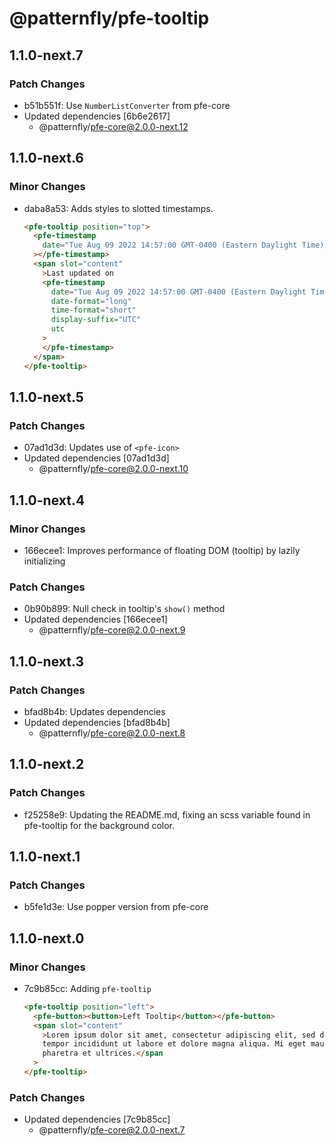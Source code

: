 # @patternfly/pfe-tooltip

## 1.1.0-next.7

### Patch Changes

- b51b551f: Use `NumberListConverter` from pfe-core
- Updated dependencies [6b6e2617]
  - @patternfly/pfe-core@2.0.0-next.12

## 1.1.0-next.6

### Minor Changes

- daba8a53: Adds styles to slotted timestamps.

  ```html
  <pfe-tooltip position="top">
    <pfe-timestamp
      date="Tue Aug 09 2022 14:57:00 GMT-0400 (Eastern Daylight Time)"
    ></pfe-timestamp>
    <span slot="content"
      >Last updated on
      <pfe-timestamp
        date="Tue Aug 09 2022 14:57:00 GMT-0400 (Eastern Daylight Time)"
        date-format="long"
        time-format="short"
        display-suffix="UTC"
        utc
      >
      </pfe-timestamp>
    </span>
  </pfe-tooltip>
  ```

## 1.1.0-next.5

### Patch Changes

- 07ad1d3d: Updates use of `<pfe-icon>`
- Updated dependencies [07ad1d3d]
  - @patternfly/pfe-core@2.0.0-next.10

## 1.1.0-next.4

### Minor Changes

- 166ecee1: Improves performance of floating DOM (tooltip) by lazily initializing

### Patch Changes

- 0b90b899: Null check in tooltip's `show()` method
- Updated dependencies [166ecee1]
  - @patternfly/pfe-core@2.0.0-next.9

## 1.1.0-next.3

### Patch Changes

- bfad8b4b: Updates dependencies
- Updated dependencies [bfad8b4b]
  - @patternfly/pfe-core@2.0.0-next.8

## 1.1.0-next.2

### Patch Changes

- f25258e9: Updating the README.md, fixing an scss variable found in pfe-tooltip for the background color.

## 1.1.0-next.1

### Patch Changes

- b5fe1d3e: Use popper version from pfe-core

## 1.1.0-next.0

### Minor Changes

- 7c9b85cc: Adding `pfe-tooltip`

  ```html
  <pfe-tooltip position="left">
    <pfe-button><button>Left Tooltip</button></pfe-button>
    <span slot="content"
      >Lorem ipsum dolor sit amet, consectetur adipiscing elit, sed do eiusmod
      tempor incididunt ut labore et dolore magna aliqua. Mi eget mauris
      pharetra et ultrices.</span
    >
  </pfe-tooltip>
  ```

### Patch Changes

- Updated dependencies [7c9b85cc]
  - @patternfly/pfe-core@2.0.0-next.7
